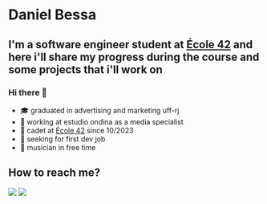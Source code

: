 # Daniel Bessa

## I'm a software engineer student at [École 42](https://42.rio/) and here i'll share my progress during the course and some projects that i'll work on

### Hi there 👋

- 🎓 graduated in advertising and marketing uff-rj
- 🔭 working at estudio ondina as a media specialist
- 📖 cadet at [École 42](https://42.rio/) since 10/2023
- 🔎 seeking for first dev job
- 🎸 musician in free time


## How to reach me?
[<img src="https://img.shields.io/badge/LinkedIn-0077B5?style=for-the-badge&logo=linkedin&logoColor=white">](https//www.linkedin.com/in/dwbessa)
[<img src="https://img.shields.io/badge/Gmail-D14836?style=for-the-badge&logo=gmail&logoColor=white">](mailto:danielbessa01@gmail.com)
